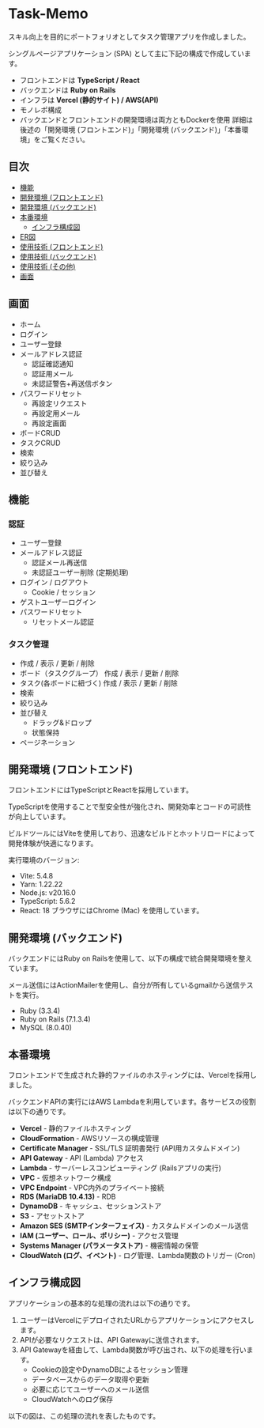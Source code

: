 # Task-Memo

スキル向上を目的にポートフォリオとしてタスク管理アプリを作成しました。

シングルページアプリケーション (SPA) として主に下記の構成で作成しています。

- フロントエンドは **TypeScript / React**
- バックエンドは **Ruby on Rails**
- インフラは **Vercel (静的サイト) / AWS(API)**
- モノレポ構成
- バックエンドとフロントエンドの開発環境は両方ともDockerを使用
詳細は後述の「開発環境 (フロントエンド)」「開発環境 (バックエンド)」「本番環境」をご覧ください。

## 目次

- [機能](#機能)
- [開発環境 (フロントエンド)](#開発環境-フロントエンド)
- [開発環境 (バックエンド)](#開発環境-バックエンド)
- [本番環境](#本番環境)
  - [インフラ構成図](#インフラ構成図)
- [ER図](#er図)
- [使用技術 (フロントエンド)](#使用技術-フロントエンド)
- [使用技術 (バックエンド)](#使用技術-バックエンド)
- [使用技術 (その他)](#使用技術-その他)
- [画面](#画面)

## 画面

- ホーム
- ログイン
- ユーザー登録
- メールアドレス認証
  - 認証確認通知
  - 認証用メール
  - 未認証警告+再送信ボタン
- パスワードリセット
  - 再設定リクエスト
  - 再設定用メール
  - 再設定画面
- ボードCRUD
- タスクCRUD
- 検索
- 絞り込み
- 並び替え

## 機能

### 認証
- ユーザー登録
- メールアドレス認証
  - 認証メール再送信
  - 未認証ユーザー削除 (定期処理)
- ログイン / ログアウト
  - Cookie / セッション
- ゲストユーザーログイン
- パスワードリセット
  - リセットメール認証

### タスク管理
- 作成 / 表示 / 更新 / 削除
- ボード（タスクグループ） 作成 / 表示 / 更新 / 削除
- タスク(各ボードに紐づく) 作成 / 表示 / 更新 / 削除
- 検索
- 絞り込み
- 並び替え    
  - ドラッグ&ドロップ  
  - 状態保持
- ページネーション

## 開発環境 (フロントエンド)
フロントエンドにはTypeScriptとReactを採用しています。

TypeScriptを使用することで型安全性が強化され、開発効率とコードの可読性が向上しています。

ビルドツールにはViteを使用しており、迅速なビルドとホットリロードによって開発体験が快適になります。

実行環境のバージョン:

- Vite: 5.4.8
- Yarn: 1.22.22
- Node.js: v20.16.0
- TypeScript: 5.6.2
- React: 18
ブラウザにはChrome (Mac) を使用しています。

## 開発環境 (バックエンド)

バックエンドにはRuby on Railsを使用して、以下の構成で統合開発環境を整えています。

メール送信にはActionMailerを使用し、自分が所有しているgmailから送信テストを実行。

- Ruby (3.3.4)
- Ruby on Rails (7.1.3.4)
- MySQL (8.0.40)


## 本番環境

フロントエンドで生成された静的ファイルのホスティングには、Vercelを採用しました。

バックエンドAPIの実行にはAWS Lambdaを利用しています。各サービスの役割は以下の通りです。

- **Vercel** - 静的ファイルホスティング
- **CloudFormation** - AWSリソースの構成管理
- **Certificate Manager** - SSL/TLS 証明書発行 (API用カスタムドメイン)
- **API Gateway** - API (Lambda) アクセス
- **Lambda** - サーバーレスコンピューティング (Railsアプリの実行)
- **VPC** - 仮想ネットワーク構成
- **VPC Endpoint** - VPC内外のプライベート接続
- **RDS (MariaDB 10.4.13)** - RDB
- **DynamoDB** - キャッシュ、セッションストア
- **S3** - アセットストア
- **Amazon SES (SMTPインターフェイス)** - カスタムドメインのメール送信
- **IAM (ユーザー、ロール、ポリシー)** - アクセス管理
- **Systems Manager (パラメータストア)** - 機密情報の保管
- **CloudWatch (ログ、イベント)** - ログ管理、Lambda関数のトリガー (Cron)

## インフラ構成図

アプリケーションの基本的な処理の流れは以下の通りです。

1. ユーザーはVercelにデプロイされたURLからアプリケーションにアクセスします。
2. APIが必要なリクエストは、API Gatewayに送信されます。
3. API Gatewayを経由して、Lambda関数が呼び出され、以下の処理を行います。
   - Cookieの設定やDynamoDBによるセッション管理
   - データベースからのデータ取得や更新
   - 必要に応じてユーザーへのメール送信
   - CloudWatchへのログ保存

以下の図は、この処理の流れを表したものです。

